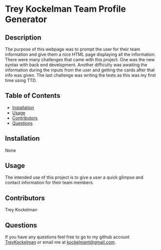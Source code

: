 # Trey Kockelman Team Profile Generator

  
  ## Description
  The purpose of this webpage was to prompt the user for their team information and give them a nice HTML page displaying all the information. There were many challenges that came with this project. One was the new syntax with back end development. Another difficulty was awaiting the information during the inputs from the user and getting the cards after that info was given. The last challenge was writing the tests as this was my first time using TTD.

  ## Table of Contents
  - [Installation](#installation)
  - [Usage](#usage)
  - [Contributors](#contributors)
  - [Questions](#questions)

  ## Installation
  None

  ## Usage
  The intended use of this project is to give a user a quick glimpse and contact information for their team members.

  ## Contributors
  Trey Kockelman

  ## Questions
  If you have any questions feel free to go to my github account [TreyKockelman](https://github.com/TreyKockelman) or email me at [kockelmant@gmail.com](kockelmant@gmail.com).